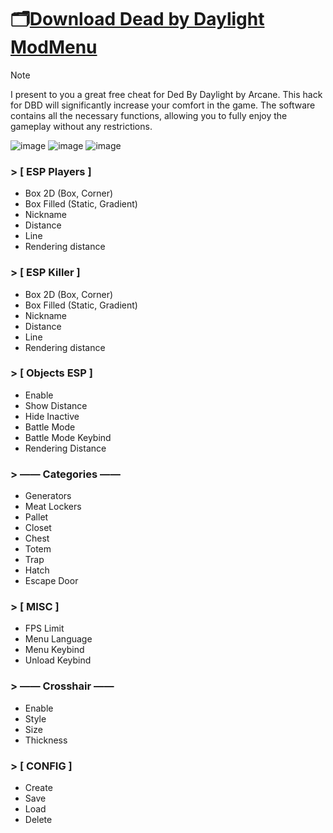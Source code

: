 # 🗂[Download Dead by Daylight ModMenu]()

> [!NOTE]
> I present to you a great free cheat for Ded By Daylight by Arcane. This hack for DBD will significantly increase your comfort in the game. The software contains all the necessary functions, allowing you to fully enjoy the gameplay without any restrictions.

![image](https://github.com/user-attachments/assets/604bf5d0-4427-4fed-8202-236e2f15a370) ![image](https://github.com/user-attachments/assets/ddf9573f-1f22-4427-955e-a0f832d6dd09) ![image](https://github.com/user-attachments/assets/413ed1e9-3811-4f04-954b-192af15c712b)

### > [ ESP Players ]
- Box 2D (Box, Corner)
- Box Filled (Static, Gradient)
- Nickname
- Distance
- Line
- Rendering distance
### > [ ESP Killer ]
- Box 2D (Box, Corner)
- Box Filled (Static, Gradient)
- Nickname
- Distance
- Line
- Rendering distance
### > [ Objects ESP ]
- Enable
- Show Distance
- Hide Inactive
- Battle Mode
- Battle Mode Keybind
- Rendering Distance
### > —— Categories ——
- Generators
- Meat Lockers
- Pallet
- Closet
- Chest
- Totem
- Trap
- Hatch
- Escape Door
### > [ MISC ]
- FPS Limit
- Menu Language
- Menu Keybind
- Unload Keybind
### > —— Crosshair ——
- Enable
- Style
- Size
- Thickness
### > [ CONFIG ]
- Create
- Save
- Load
- Delete

